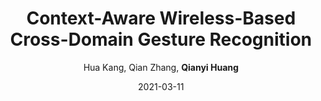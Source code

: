 ---
title: "Context-Aware Wireless-Based Cross-Domain Gesture Recognition"
collection: publications
permalink: "/publication/2021-03-11"
excerpt: "Recently, significant efforts have been made to enable WiFi-based gesture recognition. However, models trained with data collected from specific domain suffer from significant performance degradation when applied in a new domain. In practice, various WiFi sensing techniques have provided us with a full knowledge of domain information including discrete variables, i.e., environment and subject, as well as continuous variables, i.e., location and orientation. Previous works haven't fully explored these domain information or need to integrate substantial links' information to use them. Intuitively, we can boost gesture recognition accuracy by accounting for all these domain information with different properties. We propose a new framework not being restricted to link number which combines an adversarial learning scheme with feature disentanglement modules. They together conduct two-stage alignment between …"
date: "2021-03-11"
venue: "IEEE Internet of Things Journal 8 (17), 13503-13515, 2021"
paperurl: "https://huangqy7.github.io/Paper/Context-Aware_Wireless-Based_Cross-Domain_Gesture_Recognition.pdf"
author: "Hua Kang, Qian Zhang, <strong>Qianyi Huang</strong>"
poster:
remark:
external_url: "https://ieeexplore.ieee.org/document/9375468"
---